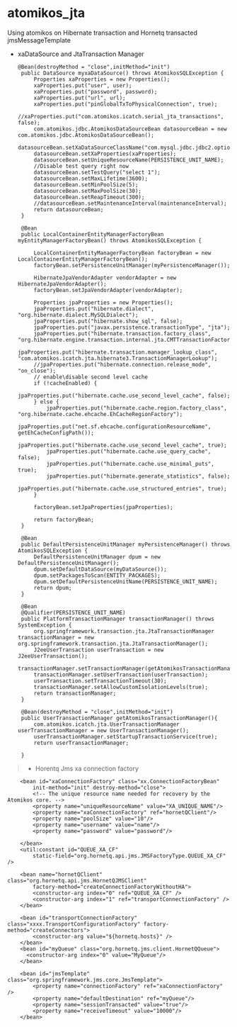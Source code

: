 atomikos_jta
============

Using atomikos on Hibernate transaction and Hornetq transacted jmsMessageTemplate


 * xaDataSource and JtaTransaction Manager 

	
	   @Bean(destroyMethod = "close",initMethod="init")
	    public DataSource myxaDataSource() throws AtomikosSQLException {
			Properties xaProperties = new Properties();
			xaProperties.put("user", user);
			xaProperties.put("password", password);
			xaProperties.put("url", url);
			xaProperties.put("pinGlobalTxToPhysicalConnection", true);
			//xaProperties.put("com.atomikos.icatch.serial_jta_transactions", false);
			com.atomikos.jdbc.AtomikosDataSourceBean datasourceBean = new com.atomikos.jdbc.AtomikosDataSourceBean();
			datasourceBean.setXaDataSourceClassName("com.mysql.jdbc.jdbc2.optional.MysqlXADataSource");
			datasourceBean.setXaProperties(xaProperties);
			datasourceBean.setUniqueResourceName(PERSISTENCE_UNIT_NAME);
			//Disable test query right now
			datasourceBean.setTestQuery("select 1");
			datasourceBean.setMaxLifetime(3600);
			datasourceBean.setMinPoolSize(5);
			datasourceBean.setMaxPoolSize(30);
			datasourceBean.setReapTimeout(300);
			//datasourceBean.setMaintenanceInterval(maintenanceInterval);
			return datasourceBean;
	    }
	
	    @Bean
	    public LocalContainerEntityManagerFactoryBean myEntityManagerFactoryBean() throws AtomikosSQLException {
	
	        LocalContainerEntityManagerFactoryBean factoryBean = new LocalContainerEntityManagerFactoryBean();
	        factoryBean.setPersistenceUnitManager(myPersistenceManager());
	
	        HibernateJpaVendorAdapter vendorAdapter = new HibernateJpaVendorAdapter();
	        factoryBean.setJpaVendorAdapter(vendorAdapter);
	
	        Properties jpaProperties = new Properties();
	        jpaProperties.put("hibernate.dialect", "org.hibernate.dialect.MySQLDialect");
	        jpaProperties.put("hibernate.show_sql", false);
	        jpaProperties.put("javax.persistence.transactionType", "jta");
	        jpaProperties.put("hibernate.transaction.factory_class", "org.hibernate.engine.transaction.internal.jta.CMTTransactionFactory");
	        jpaProperties.put("hibernate.transaction.manager_lookup_class", "com.atomikos.icatch.jta.hibernate3.TransactionManagerLookup");
	        //jpaProperties.put("hibernate.connection.release_mode", "on_close");
	        // enable\disable second level cache
	        if (!cacheEnabled) {
	        	jpaProperties.put("hibernate.cache.use_second_level_cache", false);           
	        } else {
	        	jpaProperties.put("hibernate.cache.region.factory_class", "org.hibernate.cache.ehcache.EhCacheRegionFactory");
	        	jpaProperties.put("net.sf.ehcache.configurationResourceName", getEhCacheConfigPath());
	        	jpaProperties.put("hibernate.cache.use_second_level_cache", true);
	            jpaProperties.put("hibernate.cache.use_query_cache", false);
	            jpaProperties.put("hibernate.cache.use_minimal_puts", true);
	            jpaProperties.put("hibernate.generate_statistics", false);
	            jpaProperties.put("hibernate.cache.use_structured_entries", true);
	        }
	
	        factoryBean.setJpaProperties(jpaProperties);
	
	        return factoryBean;
	    }
	    
	    @Bean
	    public DefaultPersistenceUnitManager myPersistenceManager() throws AtomikosSQLException {
	        DefaultPersistenceUnitManager dpum = new DefaultPersistenceUnitManager();
	        dpum.setDefaultDataSource(myDataSource());
	        dpum.setPackagesToScan(ENTITY_PACKAGES);
	        dpum.setDefaultPersistenceUnitName(PERSISTENCE_UNIT_NAME);
	        return dpum;
	    }
	    
	    @Bean
	    @Qualifier(PERSISTENCE_UNIT_NAME)
	    public PlatformTransactionManager transactionManager() throws SystemException {
	    	org.springframework.transaction.jta.JtaTransactionManager transactionManager = new org.springframework.transaction.jta.JtaTransactionManager();
	    	J2eeUserTransaction userTransaction = new J2eeUserTransaction();
	    	transactionManager.setTransactionManager(getAtomikosTransactionManager());
	    	transactionManager.setUserTransaction(userTransaction);
	    	userTransaction.setTransactionTimeout(30);
	    	transactionManager.setAllowCustomIsolationLevels(true);
	        return transactionManager;
	    }
	    
	    @Bean(destroyMethod = "close",initMethod="init")
	    public UserTransactionManager getAtomikosTransactionManager(){
	    	com.atomikos.icatch.jta.UserTransactionManager userTransactionManager = new UserTransactionManager();
	      	userTransactionManager.setStartupTransactionService(true);
	    	return userTransactionManager;
	    	
	    }

 
    
> * Horentq Jms xa connection factory
	
		<bean id="xaConnectionFactory" class="xx.ConnectionFactoryBean"
			init-method="init" destroy-method="close">
			<!-- The unique resource name needed for recovery by the Atomikos core. -->
			<property name="uniqueResourceName" value="XA_UNIQUE_NAME"/>
			<property name="xaConnectionFactory" ref="hornetQClient"/>
			<property name="poolSize" value="10"/>
		    <property name="username" value="name"/>
		    <property name="password" value="password"/>
			
		</bean>
		<util:constant id="QUEUE_XA_CF"
			static-field="org.hornetq.api.jms.JMSFactoryType.QUEUE_XA_CF" />
	
		<bean name="hornetQClient" class="org.hornetq.api.jms.HornetQJMSClient"
			factory-method="createConnectionFactoryWithoutHA">
			<constructor-arg index="0" ref="QUEUE_XA_CF" />
			<constructor-arg index="1" ref="transportConnectionFactory" />
		</bean>
		
		<bean id="transportConnectionFactory" class="xxxx.TransportConfigurationFactory" factory-method="createConnectors">
	        <constructor-arg value="${hornetq.hosts}" />
	    </bean>
	    <bean id="myQueue" class="org.hornetq.jms.client.HornetQQueue">
	      <constructor-arg index="0" value="MyQueue"/>
	    </bean>
	    
	    <bean id="jmsTemplate" class="org.springframework.jms.core.JmsTemplate">
	        <property name="connectionFactory" ref="xaConnectionFactory" />
	        <property name="defaultDestination" ref="myQueue"/>
	        <property name="sessionTransacted" value="true"/>
	        <property name="receiveTimeout" value="10000"/> 
	    </bean>
	

